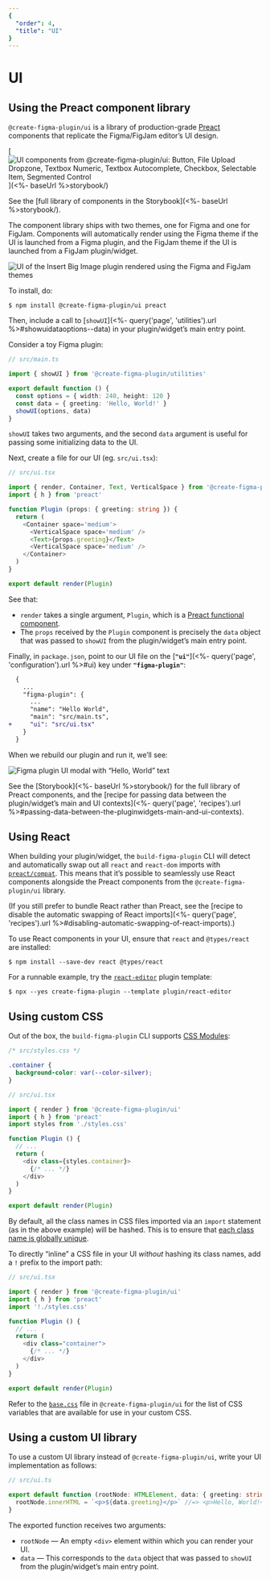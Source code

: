 ```yaml
---
{
  "order": 4,
  "title": "UI"
}
---
```


# UI

## Using the Preact component library

`@create-figma-plugin/ui` is a library of production-grade [Preact](https://preactjs.com) components that replicate the Figma/FigJam editor’s UI design.

[![UI components from `@create-figma-plugin/ui`: Button, File Upload Dropzone, Textbox Numeric, Textbox Autocomplete, Checkbox, Selectable Item, Segmented Control](<%- media['ui-figma-components'] %>)](<%- baseUrl %>storybook/)

See the [full library of components in the Storybook](<%- baseUrl %>storybook/).

The component library ships with two themes, one for Figma and one for FigJam. Components will automatically render using the Figma theme if the UI is launched from a Figma plugin, and the FigJam theme if the UI is launched from a FigJam plugin/widget.

![UI of the Insert Big Image plugin rendered using the Figma and FigJam themes](<%- media['ui-themes'] %>)

To install, do:

```
$ npm install @create-figma-plugin/ui preact
```

Then, include a call to [`showUI`](<%- query('page', 'utilities').url %>#showuidataoptions--data) in your plugin/widget’s main entry point.

Consider a toy Figma plugin:

```ts
// src/main.ts

import { showUI } from '@create-figma-plugin/utilities'

export default function () {
  const options = { width: 240, height: 120 }
  const data = { greeting: 'Hello, World!' }
  showUI(options, data)
}
```

`showUI` takes two arguments, and the second `data` argument is useful for passing some initializing data to the UI.

Next, create a file for our UI (eg. `src/ui.tsx`):

```ts
// src/ui.tsx

import { render, Container, Text, VerticalSpace } from '@create-figma-plugin/ui'
import { h } from 'preact'

function Plugin (props: { greeting: string }) {
  return (
    <Container space='medium'>
      <VerticalSpace space='medium' />
      <Text>{props.greeting}</Text>
      <VerticalSpace space='medium' />
    </Container>
  )
}

export default render(Plugin)
```

See that:

- `render` takes a single argument, `Plugin`, which is a [Preact functional component](https://preactjs.com/guide/v10/components#functional-components).
- The `props` received by the `Plugin` component is precisely the `data` object that was passed to `showUI` from the plugin/widget’s main entry point.

Finally, in `package.json`, point to our UI file on the [**`"ui"`**](<%- query('page', 'configuration').url %>#ui) key under **`"figma-plugin"`**:

```diff
  {
    ...
    "figma-plugin": {
      ...
      "name": "Hello World",
      "main": "src/main.ts",
+     "ui": "src/ui.tsx"
    }
  }
```

When we rebuild our plugin and run it, we’ll see:

![Figma plugin UI modal with “Hello, World” text](<%- media['ui-hello-world-figma'] %>)

See the [Storybook](<%- baseUrl %>storybook/) for the full library of Preact components, and the [recipe for passing data between the plugin/widget’s main and UI contexts](<%- query('page', 'recipes').url %>#passing-data-between-the-pluginwidgets-main-and-ui-contexts).

## Using React

When building your plugin/widget, the `build-figma-plugin` CLI will detect and automatically swap out all `react` and `react-dom` imports with [`preact/compat`](https://preactjs.com/guide/v10/switching-to-preact/). This means that it’s possible to seamlessly use React components alongside the Preact components from the `@create-figma-plugin/ui` library.

(If you still prefer to bundle React rather than Preact, see the [recipe to disable the automatic swapping of React imports](<%- query('page', 'recipes').url %>#disabling-automatic-swapping-of-react-imports).)

To use React components in your UI, ensure that `react` and `@types/react` are installed:

```
$ npm install --save-dev react @types/react
```

For a runnable example, try the [`react-editor`](https://github.com/yuanqing/create-figma-plugin/tree/main/packages/create-figma-plugin/templates/plugin/react-editor) plugin template:

```
$ npx --yes create-figma-plugin --template plugin/react-editor
```

## Using custom CSS

Out of the box, the `build-figma-plugin` CLI supports [CSS Modules](https://github.com/css-modules/css-modules):

```css
/* src/styles.css */

.container {
  background-color: var(--color-silver);
}
```

```ts
// src/ui.tsx

import { render } from '@create-figma-plugin/ui'
import { h } from 'preact'
import styles from './styles.css'

function Plugin () {
  // ...
  return (
    <div class={styles.container}>
      {/* ... */}
    </div>
  )
}

export default render(Plugin)
```

By default, all the class names in CSS files imported via an `import` statement (as in the above example) will be hashed. This is to ensure that [each class name is globally unique](https://github.com/css-modules/css-modules#implementations).

To directly “inline” a CSS file in your UI *without* hashing its class names, add a `!` prefix to the import path:

```ts
// src/ui.tsx

import { render } from '@create-figma-plugin/ui'
import { h } from 'preact'
import '!./styles.css'

function Plugin () {
  // ...
  return (
    <div class="container">
      {/* ... */}
    </div>
  )
}

export default render(Plugin)
```

Refer to the [`base.css`](https://github.com/yuanqing/create-figma-plugin/blob/main/packages/ui/src/css/base.css) file in `@create-figma-plugin/ui` for the list of CSS variables that are available for use in your custom CSS.

## Using a custom UI library

To use a custom UI library instead of `@create-figma-plugin/ui`, write your UI implementation as follows:

```ts
// src/ui.ts

export default function (rootNode: HTMLElement, data: { greeting: string }) {
  rootNode.innerHTML = `<p>${data.greeting}</p>` //=> <p>Hello, World!</p>
}
```

The exported function receives two arguments:
- `rootNode` — An empty `<div>` element within which you can render your UI.
- `data` — This corresponds to the `data` object that was passed to `showUI` from the plugin/widget’s main entry point.
